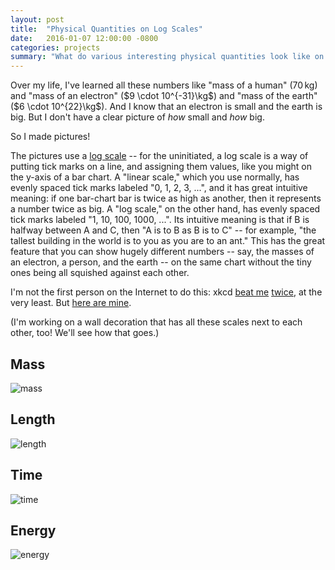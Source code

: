 ```yaml
---
layout: post
title:  "Physical Quantities on Log Scales"
date:   2016-01-07 12:00:00 -0800
categories: projects
summary: "What do various interesting physical quantities look like on log scales?"
---
```


Over my life, I've learned all these numbers like "mass of a human" ($\newcommand{\kg}{\,\text{kg}} 70\kg$) and "mass of an electron" ($9 \cdot 10^{-31}\kg$) and "mass of the earth" ($6 \cdot 10^{22}\kg$). And I know that an electron is small and the earth is big. But I don't have a clear picture of *how* small and *how* big.

So I made pictures!

The pictures use a [log scale][wiki-log-scale] -- for the uninitiated, a log scale is a way of putting tick marks on a line, and assigning them values, like you might on the y-axis of a bar chart. A "linear scale," which you use normally, has evenly spaced tick marks labeled "0, 1, 2, 3, ...", and it has great intuitive meaning: if one bar-chart bar is twice as high as another, then it represents a number twice as big. A "log scale," on the other hand, has evenly spaced tick marks labeled "1, 10, 100, 1000, ...". Its intuitive meaning is that if B is halfway between A and C, then "A is to B as B is to C" -- for example, "the tallest building in the world is to you as you are to an ant." This has the great feature that you can show hugely different numbers -- say, the masses of an electron, a person, and the earth -- on the same chart without the tiny ones being all squished against each other.

I'm not the first person on the Internet to do this: xkcd [beat me][xkcd-height] [twice][xkcd-depth], at the very least. But [here are mine][images].

(I'm working on a wall decoration that has all these scales next to each other, too! We'll see how that goes.)

Mass
----
![mass](http://i.imgur.com/BzoqhrC.png)

Length
------
![length](http://i.imgur.com/W6Tc7TZ.png)

Time
----
![time](http://i.imgur.com/BDa2s20.png)

Energy
------
![energy](http://i.imgur.com/HQggymh.png)

[images]: http://imgur.com/a/B18NX
[wiki-log-scale]: https://en.wikipedia.org/wiki/Logarithmic_scale
[xkcd-height]: https://xkcd.com/482/
[xkcd-depth]: https://xkcd.com/485/
